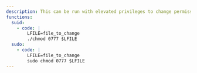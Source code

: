 ```yaml
---
description: This can be run with elevated privileges to change permissions and then read, write, or execute a file.
functions:
  suid:
    - code: |
        LFILE=file_to_change
        ./chmod 0777 $LFILE
  sudo:
    - code: |
        LFILE=file_to_change
        sudo chmod 0777 $LFILE
---
```

